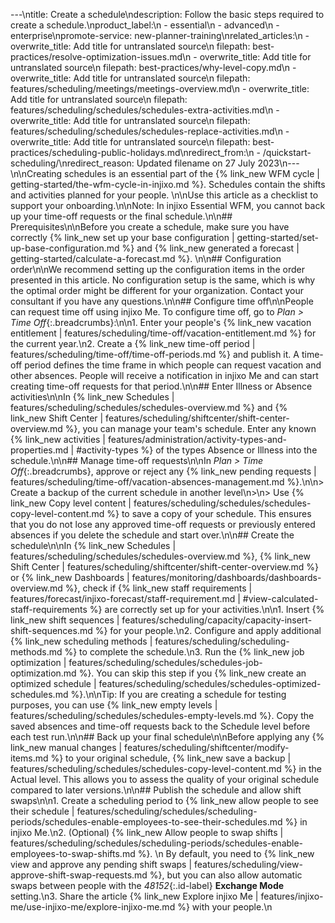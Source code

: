---\ntitle: Create a schedule\ndescription: Follow the basic steps required to create a schedule.\nproduct_label:\n  - essential\n  - advanced\n  - enterprise\npromote-service: new-planner-training\nrelated_articles:\n  - overwrite_title: Add title for untranslated source\n    filepath: best-practices/resolve-optimization-issues.md\n  - overwrite_title: Add title for untranslated source\n    filepath: best-practices/why-level-copy.md\n  - overwrite_title: Add title for untranslated source\n    filepath: features/scheduling/meetings/meetings-overview.md\n  - overwrite_title: Add title for untranslated source\n    filepath: features/scheduling/schedules/schedules-extra-activities.md\n  - overwrite_title: Add title for untranslated source\n    filepath: features/scheduling/schedules/schedules-replace-activities.md\n  - overwrite_title: Add title for untranslated source\n    filepath: best-practices/scheduling-public-holidays.md\nredirect_from:\n  - /quickstart-scheduling/\nredirect_reason: Updated filename on 27 July 2023\n---\n\nCreating schedules is an essential part of the {% link_new WFM cycle | getting-started/the-wfm-cycle-in-injixo.md %}. Schedules contain the shifts and activities planned for your people.  \n\nUse this article as a checklist to support your onboarding.\n\nNote: In injixo Essential WFM, you cannot back up your time-off requests or the final schedule.\n\n## Prerequisites\n\nBefore you create a schedule, make sure you have correctly {% link_new set up your base configuration | getting-started/set-up-base-configuration.md %} and {% link_new generated a forecast | getting-started/calculate-a-forecast.md %}. \n\n## Configuration order\n\nWe recommend setting up the configuration items in the order presented in this article. No configuration setup is the same, which is why the optimal order might be different for your organization. Contact your consultant if you have any questions.\n\n## Configure time off\n\nPeople can request time off using injixo Me. To configure time off, go to _Plan > Time Off_{:.breadcrumbs}:\n\n1. Enter your people's {% link_new vacation entitlement | features/scheduling/time-off/vacation-entitlement.md %} for the current year.\n2. Create a {% link_new time-off period | features/scheduling/time-off/time-off-periods.md %} and publish it. A time-off period defines the time frame in which people can request vacation and other absences. People will receive a notification in injixo Me and can start creating time-off requests for that period.\n\n## Enter Illness or Absence activities\n\nIn {% link_new Schedules | features/scheduling/schedules/schedules-overview.md %} and {% link_new Shift Center | features/scheduling/shiftcenter/shift-center-overview.md %}, you can manage your team's schedule. Enter any known {% link_new activities | features/administration/activity-types-and-properties.md | #activity-types %} of the types Absence or Illness into the schedule.\n\n## Manage time-off requests\n\nIn _Plan > Time Off_{:.breadcrumbs}, approve or reject any {% link_new pending requests | features/scheduling/time-off/vacation-absences-management.md %}.\n\n> Create a backup of the current schedule in another level\n>\n> Use {% link_new Copy level content | features/scheduling/schedules/schedules-copy-level-content.md %} to save a copy of your schedule. This ensures that you do not lose any approved time-off requests or previously entered absences if you delete the schedule and start over.\n\n## Create the schedule\n\nIn {% link_new Schedules | features/scheduling/schedules/schedules-overview.md %}, {% link_new Shift Center | features/scheduling/shiftcenter/shift-center-overview.md %} or {% link_new Dashboards | features/monitoring/dashboards/dashboards-overview.md %}, check if {% link_new staff requirements | features/forecast/injixo-forecast/staff-requirement.md | #view-calculated-staff-requirements %} are correctly set up for your activities.\n\n1. Insert {% link_new shift sequences | features/scheduling/capacity/capacity-insert-shift-sequences.md %} for your people.\n2. Configure and apply additional {% link_new scheduling methods | features/scheduling/scheduling-methods.md %} to complete the schedule.\n3. Run the {% link_new job optimization | features/scheduling/schedules/schedules-job-optimization.md %}. You can skip this step if you {% link_new create an optimized schedule | features/scheduling/schedules/schedules-optimized-schedules.md %}.\n\nTip: If you are creating a schedule for testing purposes, you can use {% link_new empty levels | features/scheduling/schedules/schedules-empty-levels.md %}. Copy the saved absences and time-off requests back to the Schedule level before each test run.\n\n## Back up your final schedule\n\nBefore applying any {% link_new manual changes | features/scheduling/shiftcenter/modify-items.md %} to your original schedule, {% link_new save a backup | features/scheduling/schedules/schedules-copy-level-content.md %} in the Actual level. This allows you to assess the quality of your original schedule compared to later versions.\n\n## Publish the schedule and allow shift swaps\n\n1. Create a scheduling period to {% link_new allow people to see their schedule | features/scheduling/schedules/scheduling-periods/schedules-enable-employees-to-see-their-schedules.md %} in injixo Me.\n2. (Optional) {% link_new Allow people to swap shifts | features/scheduling/schedules/scheduling-periods/schedules-enable-employees-to-swap-shifts.md %}.  \n    By default, you need to {% link_new view and approve any pending shift swaps | features/scheduling/view-approve-shift-swap-requests.md %}, but you can also allow automatic swaps between people with the _48152_{:.id-label} **Exchange Mode** setting.\n3. Share the article {% link_new Explore injixo Me | features/injixo-me/use-injixo-me/explore-injixo-me.md %} with your people.\n